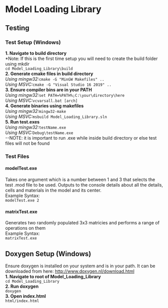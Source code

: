 # Model Loading Library
## Testing
### Test Setup (Windows)
**1. Navigate to build directory**  
*Note: If this is the first time setup you will need to create the build folder using mkdir  
`cd Model_Loading_Library\build`  
**2. Generate cmake files in build directory**  
*Using mingw32:*`cmake -G "MinGW Makefiles" ..`  
*Using MSVC:*`cmake -G "Visual Studio 16 2019" ..`  
**3. Ensure compiler bins are in your PATH**  
*Using mingw32:*`set PATH=%PATH%;C:\your\directory\here`  
*Using MSVC:*`vcvarsall.bat [arch]`  
**4. Generate binaries using makefiles**  
*Using mingw32:*`mingw32-make`  
*Using MSVC:*`msbuild Model_Loading_Library.sln`  
**5. Run test.exes**  
*Using mingw32:*`testName.exe`  
*Using MSVC:*`Debug\testName.exe`  
--NOTE: it is important to run .exe while inside build directory or else test files will not be found  
  
### Test Files 
#### modelTest.exe  
Takes one argument which is a number between 1 and 3 that selects the test .mod file to be used. Outputs to the console details about all the details, cells and materials in the model and its center.  
Example Syntax:    
`modelTest.exe 2`   
#### matrixTest.exe    
Generates two randomly populated 3x3 matricies and performs a range of operations on them  
Example Syntax:  
`matrixTest.exe`

## Doxygen Setup (Windows)
Ensure doxygen is installed on your system and is in your path. It can be downloaded from here: http://www.doxygen.nl/download.html   
**1. Navigate to root of Model_Loading_Library**  
`cd Model_Loading_Library`  
**2. Run doxygen**  
`doxygen`  
**3. Open index.html**  
`html/index.html`
